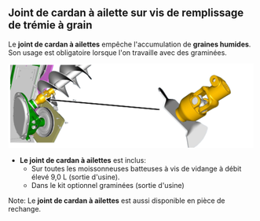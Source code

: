 ## Joint de cardan à ailette sur vis de remplissage de trémie à grain

Le **joint de cardan à ailettes** empêche l'accumulation de **graines humides**. Son usage est obligatoire lorsque l'on travaille avec des graminées.

<img src="../images/joint_cardan.png" width="500px" alt="joint de cardan">

* **Le joint de cardan à ailettes** est inclus:
    * Sur toutes les moissonneuses batteuses à vis de vidange à débit élevé 9,0 L (sortie d'usine).
    * Dans le kit optionnel graminées (sortie d'usine)

Note: Le **joint de cardan à ailettes** est aussi disponible en pièce de rechange.


